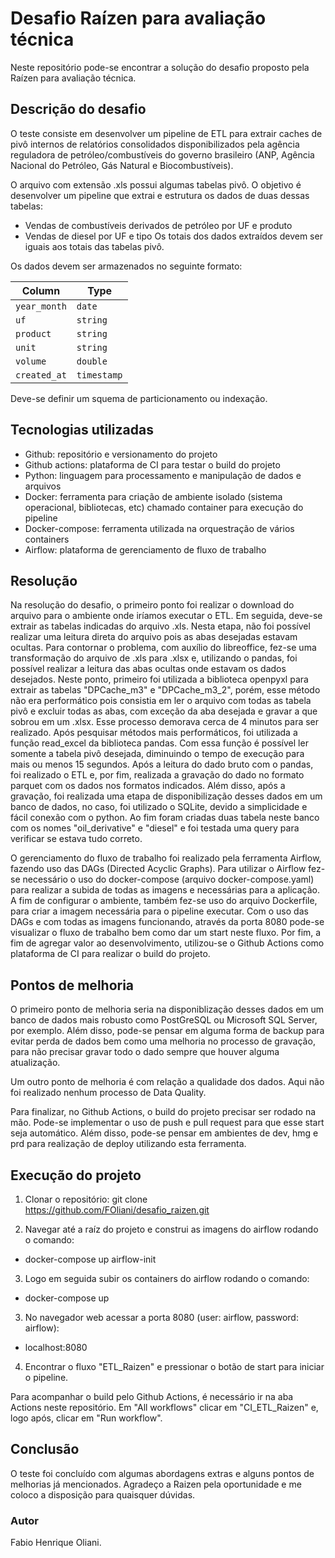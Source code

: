 # Desafio Raízen para avaliação técnica

Neste repositório pode-se encontrar a solução do desafio proposto pela Raízen para avaliação técnica.

## Descrição do desafio

O teste consiste em desenvolver um pipeline de ETL para extrair caches de pivô
internos de relatórios consolidados disponibilizados pela agência reguladora de petróleo/combustíveis do governo brasileiro (ANP, Agência Nacional do Petróleo, Gás Natural e Biocombustíveis).

O arquivo com extensão .xls possui algumas tabelas pivô. O objetivo é desenvolver um pipeline que extrai e estrutura os dados de duas dessas tabelas:
- Vendas de combustíveis derivados de petróleo por UF e produto
- Vendas de diesel por UF e tipo
Os totais dos dados extraídos devem ser iguais aos totais das tabelas pivô.

Os dados devem ser armazenados no seguinte formato:

| Column       | Type        |
| ------------ | ----------- |
| `year_month` | `date`      |
| `uf`         | `string`    |
| `product`    | `string`    |
| `unit`       | `string`    |
| `volume`     | `double`    |
| `created_at` | `timestamp` |

Deve-se definir um squema de particionamento ou indexação.

## Tecnologias utilizadas
- Github: repositório e versionamento do projeto
- Github actions: plataforma de CI para testar o build do projeto
- Python: linguagem para processamento e manipulação de dados e arquivos
- Docker: ferramenta para criação de ambiente isolado (sistema operacional, bibliotecas, etc) chamado container para execução do pipeline
- Docker-compose: ferramenta utilizada na orquestração de vários containers
- Airflow: plataforma de gerenciamento de fluxo de trabalho

## Resolução
Na resolução do desafio, o primeiro ponto foi realizar o download do arquivo para o ambiente onde iríamos executar o ETL. Em seguida, deve-se extrair as tabelas indicadas do arquivo .xls. Nesta etapa, não foi possível realizar uma leitura direta do arquivo pois as abas desejadas estavam ocultas. Para contornar o problema, com auxílio do libreoffice, fez-se uma transformação do arquivo de .xls para .xlsx e, utilizando o pandas, foi possível realizar a leitura das abas ocultas onde estavam os dados desejados. Neste ponto, primeiro foi utilizada a biblioteca openpyxl para extrair as tabelas "DPCache_m3" e "DPCache_m3_2", porém, esse método não era performático pois consistia em ler o arquivo com todas as tabela pivô e excluir todas as abas, com exceção da aba desejada e gravar a que sobrou em um .xlsx. Esse processo demorava cerca de 4 minutos para ser realizado. Após pesquisar métodos mais performáticos, foi utilizada a função read_excel da biblioteca pandas. Com essa função é possível ler somente a tabela pivô desejada, diminuindo o tempo de execução para mais ou menos 15 segundos. Após a leitura do dado bruto com o pandas, foi realizado o ETL e, por fim, realizada a gravação do dado no formato parquet com os dados nos formatos indicados. Além disso, após a gravação, foi realizada uma etapa de disponibilização desses dados em um banco de dados, no caso, foi utilizado o SQLite, devido a simplicidade e fácil conexão com o python. Ao fim foram criadas duas tabela neste banco com os nomes "oil_derivative" e "diesel" e foi testada uma query para verificar se estava tudo correto. 

O gerenciamento do fluxo de trabalho foi realizado pela ferramenta Airflow, fazendo uso das DAGs (Directed Acyclic Graphs). Para utilizar o Airflow fez-se necessário o uso do docker-compose (arquivo docker-compose.yaml) para realizar a subida de todas as imagens e necessárias para a aplicação. A fim de configurar o ambiente, também fez-se uso do arquivo Dockerfile, para criar a imagem necessária para o pipeline executar. Com o uso das DAGs e com todas as imagens funcionando, através da porta 8080 pode-se visualizar o fluxo de trabalho bem como dar um start neste fluxo. Por fim, a fim de agregar valor ao desenvolvimento, utilizou-se o Github Actions como plataforma de CI para realizar o build do projeto.

## Pontos de melhoria
O primeiro ponto de melhoria seria na disponiblização desses dados em um banco de dados mais robusto como PostGreSQL ou Microsoft SQL Server, por exemplo. Além disso, pode-se pensar em alguma forma de backup para evitar perda de dados bem como uma melhoria no processo de gravação, para não precisar gravar todo o dado sempre que houver alguma atualização.

Um outro ponto de melhoria é com relação a qualidade dos dados. Aqui não foi realizado nenhum processo de Data Quality.

Para finalizar, no Github Actions, o build do projeto precisar ser rodado na mão. Pode-se implementar o uso de push e pull request para que esse start seja automático. Além disso, pode-se pensar em ambientes de dev, hmg e prd para realização de deploy utilizando esta ferramenta.

## Execução do projeto

1) Clonar o repositório: git clone https://github.com/FOliani/desafio_raizen.git

2) Navegar até a raíz do projeto e construi as imagens do airflow rodando o comando:
- docker-compose up airflow-init

3) Logo em seguida subir os containers do airflow rodando o comando:
- docker-compose up

3) No navegador web acessar a porta 8080 (user: airflow, password: airflow):
- localhost:8080

4) Encontrar o fluxo "ETL_Raizen" e pressionar o botão de start para iniciar o pipeline.

Para acompanhar o build pelo Github Actions, é necessário ir na aba Actions neste repositório. Em "All workflows" clicar em "CI_ETL_Raizen" e, logo após, clicar em "Run workflow".

## Conclusão
O teste foi concluído com algumas abordagens extras e alguns pontos de melhorias já mencionados. Agradeço a Raizen pela oportunidade e me coloco a disposição para quaisquer dúvidas.

### Autor
Fabio Henrique Oliani.
